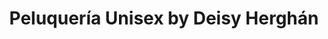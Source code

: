 ---
title: "Peluquería Unisex by Deisy Herghán"
url: /guayaquil/peluqueria-unisex-by-deisy-herghan/
shop: peluquería
---